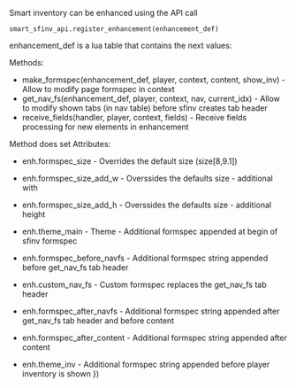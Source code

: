 Smart inventory can be enhanced using the API call

```
smart_sfinv_api.register_enhancement(enhancement_def)
```
enhancement_def is a lua table that contains the next values:

Methods:
 - make_formspec(enhancement_def, player, context, content, show_inv) - Allow to modify page formspec in context
 - get_nav_fs(enhancement_def, player, context, nav, current_idx) - Allow to modify shown tabs (in nav table) before sfinv creates tab header 
 - receive_fields(handler, player, context, fields) - Receive fields processing for new elements in enhancement

Method does set Attributes:
 - enh.formspec_size - Overrides the default size (size[8,9.1])
 - enh.formspec_size_add_w - Overssides the defaults size - additional with
 - enh.formspec_size_add_h - Overssides the defaults size - additional height
 - enh.theme_main - Theme - Additional formspec appended at begin of sfinv formspec

 - enh.formspec_before_navfs - Additional formspec string appended before get_nav_fs tab header
 - enh.custom_nav_fs - Custom formspec replaces the get_nav_fs tab header
 - enh.formspec_after_navfs - Additional formspec string appended after get_nav_fs tab header and before content
 - enh.formspec_after_content - Additional formspec string appended after content
 - enh.theme_inv  - Additional formspec string appended before player inventory is shown
})
